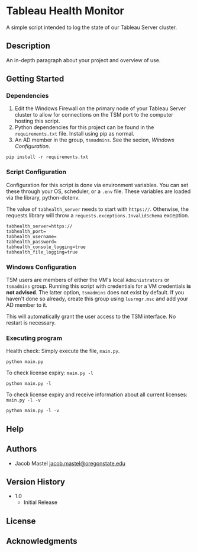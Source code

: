 # Tableau Health Monitor

A simple script intended to log the state of our Tableau Server cluster.

## Description

An in-depth paragraph about your project and overview of use.

## Getting Started

### Dependencies

1. Edit the Windows Firewall on the primary node of your Tableau Server cluster to allow for connections on the TSM port to the computer hosting this script.
2. Python dependencies for this project can be found in the `requirements.txt` file. Install using pip as normal.
3. An AD member in the group, `tsmadmins`. See the secion, _Windows Configuration_.

```
pip install -r requirements.txt
```

### Script Configuration

Configuration for this script is done via environment variables. You can set these through your OS, scheduler, or a `.env` file. These variables are loaded via the library, python-dotenv.

The value of `tabhealth_server` needs to start with `https://`. Otherwise, the requests library will throw a `requests.exceptions.InvalidSchema` exception.

```
tabhealth_server=https://
tabhealth_port=
tabhealth_username=
tabhealth_password=
tabhealth_console_logging=true
tabhealth_file_logging=true
```

### Windows Configuration

TSM users are members of either the VM's local `Administrators` or `tsmadmins` group. Running this script with credentials for a VM credentials **is not advised**. The latter option, `tsmadmins` does not exist by default. If you haven't done so already, create this group using `lusrmgr.msc` and add your AD member to it.

This will automatically grant the user access to the TSM interface. No restart is necessary.

### Executing program

Health check: Simply execute the file, `main.py`.

```
python main.py
```
To check license expiry: `main.py -l`

```
python main.py -l
```

To check license expiry and receive information about all current licenses: `main.py -l -v`

```
python main.py -l -v
```
## Help

## Authors

- Jacob Mastel <jacob.mastel@oregonstate.edu>

## Version History

* 1.0
  * Initial Release

## License

## Acknowledgments